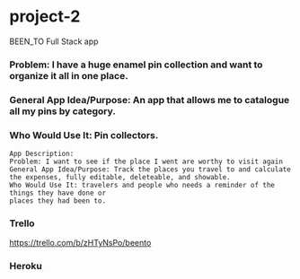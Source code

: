 # project-2
BEEN_TO Full Stack app
### Problem: I have a huge enamel pin collection and want to organize it all in one place.
### General App Idea/Purpose: An app that allows me to catalogue all my pins by category. 
### Who Would Use It: Pin collectors.

```````````````````````````````
App Description:
Problem: I want to see if the place I went are worthy to visit again
General App Idea/Purpose: Track the places you travel to and calculate the expenses, fully editable, deleteable, and showable.
Who Would Use It: travelers and people who needs a reminder of the things they have done or
places they had been to.
`````````````````````````````````````````````````````````````````````````````````
### Trello

https://trello.com/b/zHTyNsPo/beento


### Heroku
